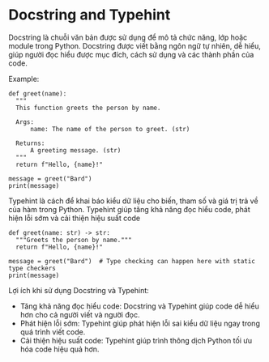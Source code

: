 # Docstring and Typehint

Docstring là chuỗi văn bản được sử dụng để mô tả chức năng, lớp hoặc module trong Python. Docstring được viết bằng ngôn ngữ tự nhiên, dễ hiểu, giúp người đọc hiểu được mục đích, cách sử dụng và các thành phần của code.

Example:

```
def greet(name):
  """
  This function greets the person by name.

  Args:
      name: The name of the person to greet. (str)

  Returns:
      A greeting message. (str)
  """
  return f"Hello, {name}!"

message = greet("Bard")
print(message)
```

Typehint là cách để khai báo kiểu dữ liệu cho biến, tham số và giá trị trả về của hàm trong Python. Typehint giúp tăng khả năng đọc hiểu code, phát hiện lỗi sớm và cải thiện hiệu suất code

```
def greet(name: str) -> str:
  """Greets the person by name."""
  return f"Hello, {name}!"

message = greet("Bard")  # Type checking can happen here with static type checkers
print(message)
```

Lợi ích khi sử dụng Docstring và Typehint:

- Tăng khả năng đọc hiểu code: Docstring và Typehint giúp code dễ hiểu hơn cho cả người viết và người đọc.
- Phát hiện lỗi sớm: Typehint giúp phát hiện lỗi sai kiểu dữ liệu ngay trong quá trình viết code.
- Cải thiện hiệu suất code: Typehint giúp trình thông dịch Python tối ưu hóa code hiệu quả hơn.
